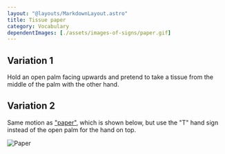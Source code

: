 ```yaml
---
layout: "@layouts/MarkdownLayout.astro"
title: Tissue paper
category: Vocabulary
dependentImages: [./assets/images-of-signs/paper.gif]
---
```


## Variation 1

Hold an open palm facing upwards
and pretend to take a tissue from the middle of the palm with the other hand.

## Variation 2

Same motion as ["paper"](../paper), which is shown below,
but use the "T" hand sign instead of the open palm for the hand on top.

![Paper](@signs/paper.gif)
